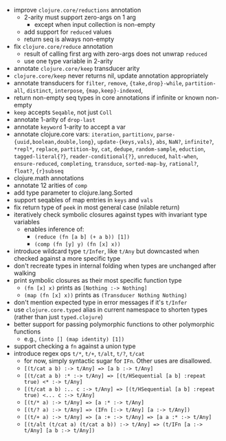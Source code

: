 - improve `clojure.core/reductions` annotation
  - 2-arity must support zero-args on 1 arg
    - except when input collection is non-empty
  - add support for `reduced` values
  - return seq is always non-empty
- fix `clojure.core/reduce` annotation
  - result of calling first arg with zero-args does not unwrap `reduced`
  - use one type variable in 2-arity
- annotate `clojure.core/keep` transducer arity
- `clojure.core/keep` never returns nil, update annotation appropriately
- annotate transducers for `filter`, `remove`, `{take,drop}-while`, `partition-all`, `distinct`,
  `interpose`, `{map,keep}-indexed`, 
- return non-empty seq types in core annotations if infinite or known non-empty
- `keep` accepts `Seqable`, not just `Coll`
- annotate 1-arity of `drop-last`
- annotate `keyword` 1-arity to accept a var
- annotate clojure.core vars: `iteration`, `partitionv`, `parse-{uuid,boolean,double,long}`, `update-{keys,vals}`, `abs`, `NaN?`, `infinite?`, `*repl*`, `replace`,
  `partition-by`, `cat`, `dedupe`, `random-sample`, `eduction`, `tagged-literal{?}`, `reader-conditional{?}`, `unreduced`, `halt-when`, `ensure-reduced`, `completing`,
  `transduce`, `sorted-map-by`, `rational?`, `float?`, `{r}subseq`
- clojure.math annotations
- annotate 12 arities of `comp`
- add type parameter to clojure.lang.Sorted
- support seqables of map entries in `keys` and `vals`
- fix return type of `peek` in most general case (nilable return)
- iteratively check symbolic closures against types with invariant type variables
  - enables inference of:
    - `(reduce (fn [a b] (+ a b)) [1])`
    - `(comp (fn [y] y) (fn [x] x))`
- introduce wildcard type `t/Infer`, like `t/Any` but downcasted when checked against a more specific type
- don't recreate types in internal folding when types are unchanged after walking
- print symbolic closures as their most specific function type
  - `(fn [x] x)` prints as `[Nothing :-> Nothing]`
  - `(map (fn [x] x))` prints as `(Transducer Nothing Nothing)`
- don't mention expected type in error messages if it's `t/Infer`
- use `clojure.core.typed` alias in current namespace to shorten types (rather than just `typed.clojure`)
- better support for passing polymorphic functions to other polymorphic functions
  - e.g., `(into [] (map identity) [1])`
- support checking a `fn` against a union type
- introduce regex ops `t/*`, `t/+`, `t/alt`, `t/?`, `t/cat`
  - for now, simply syntactic sugar for `IFn`. Other uses are disallowed.
  - `[(t/cat a b) :-> t/Any] => [a b :-> t/Any]`
  - `[(t/cat a b) :* :-> t/Any] => [(t/HSequential [a b] :repeat true) <* :-> t/Any]`
  - `[(t/cat a b) :.. c :-> t/Any] => [(t/HSequential [a b] :repeat true) <... c :-> t/Any]`
  - `[(t/* a) :-> t/Any] => [a :* :-> t/Any]`
  - `[(t/? a) :-> t/Any] => (IFn [:-> t/Any] [a :-> t/Any])`
  - `[(t/+ a) :-> t/Any] => [a :+ :-> t/Any] => [a a :* :-> t/Any]`
  - `[(t/alt (t/cat a) (t/cat a b)) :-> t/Any] => (t/IFn [a :-> t/Any] [a b :-> t/Any])`
